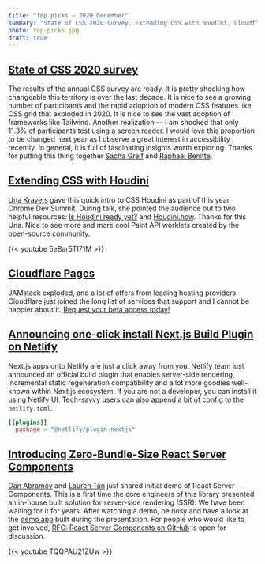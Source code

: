 ```yaml
---
title: "Top picks — 2020 December"
summary: "State of CSS 2020 survey, Extending CSS with Houdini, Cloudflare Pages, React Server Components"
photo: top-picks.jpg
draft: true
---
```


## [State of CSS 2020 survey](https://2020.stateofcss.com/)

The results of the annual CSS survey are ready. It is pretty shocking how changeable this territory is over the last decade. It is nice to see a growing number of participants and the rapid adoption of modern CSS features like CSS grid that exploded in 2020. It is nice to see the vast adoption of frameworks like Tailwind. Another realization — I am shocked that only 11.3% of participants test using a screen reader. I would love this proportion to be changed next year as I observe a great interest in accessibility recently. In general, it is full of fascinating insights worth exploring. Thanks for putting this thing together [Sacha Greif](https://twitter.com/sachagreif) and [Raphaël Benitte](https://twitter.com/benitteraphael).

## [Extending CSS with Houdini](https://youtu.be/5eBar5TI71M)

[Una Kravets](https://twitter.com/una) gave this quick intro to CSS Houdini as part of this year Chrome Dev Summit. During talk, she pointed the audience out to two helpful resources: [Is Houdini ready yet‽](https://ishoudinireadyyet.com) and [Houdini.how](https://houdini.how). Thanks for this Una. Nice to see more and more cool Paint API worklets created by the open-source community.

{{< youtube 5eBar5TI71M >}}

## [Cloudflare Pages](https://pages.cloudflare.com)

JAMstack exploded, and a lot of offers from leading hosting providers. Cloudflare just joined the long list of services that support and I cannot be happier about it. [Request your beta access today!](https://www.cloudflare.com/en-gb/pages-jamstack-platform-beta-sign-up/)

## [Announcing one-click install Next.js Build Plugin on Netlify](https://www.netlify.com/blog/2020/12/07/announcing-one-click-install-next.js-build-plugin-on-netlify)

Next.js apps onto Netlify are just a click away from you. Netlify team just announced an official build plugin that enables server-side rendering, incremental static regeneration compatibility and a lot more goodies well-known within Next.js ecosystem. If you are not a developer, you can install it using Netlify UI. Tech-savvy users can also append a bit of config to the `netlify.toml`.

```toml
[[plugins]]
  package = "@netlify/plugin-nextjs"
```

## [Introducing Zero-Bundle-Size React Server Components](https://youtu.be/TQQPAU21ZUw)

[Dan Abramov](https://twitter.com/dan_abramov) and [Lauren Tan](https://twitter.com/sugarpirate_) just shared initial demo of React Server Components. This is a first time the core engineers of this library presented an in-house built solution for server-side rendering (SSR). We have been waiting for it for years. After watching a demo, be nosy and have a look at the [demo app](https://github.com/reactjs/server-components-demo) built during the presentation. For people who would like to get involved, [RFC: React Server Components on GitHub](https://github.com/reactjs/rfcs/pull/188) is open for discussion.

{{< youtube TQQPAU21ZUw >}}
